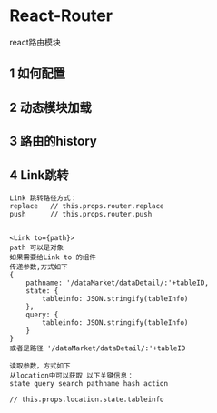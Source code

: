 # React-Router
react路由模块

## 1 如何配置 

## 2 动态模块加载

## 3 路由的history 

## 4 Link跳转

```
Link 跳转路径方式：
replace   // this.props.router.replace
push      // this.props.router.push


<Link to={path}>
path 可以是对象
如果需要给Link to 的组件
传递参数,方式如下
{
    pathname: '/dataMarket/dataDetail/:'+tableID,
    state: {
        tableinfo: JSON.stringify(tableInfo)
    },
    query: {
        tableinfo: JSON.stringify(tableInfo)
    }
}
或者是路径 '/dataMarket/dataDetail/:'+tableID

读取参数，方式如下
从location中可以获取 以下关键信息：
state query search pathname hash action

// this.props.location.state.tableinfo 

```
